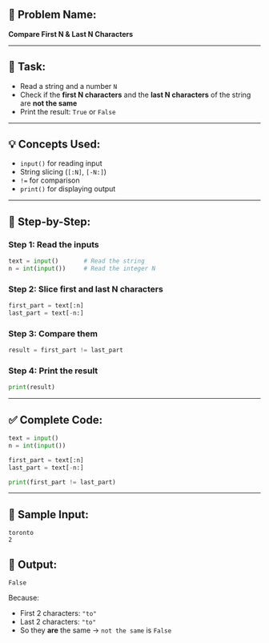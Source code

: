## 🧩 Problem Name:

**Compare First N & Last N Characters**

---

## 📝 Task:

- Read a string and a number `N`
- Check if the **first N characters** and the **last N characters** of the string are **not the same**
- Print the result: `True` or `False`

---

## 💡 Concepts Used:

- `input()` for reading input
- String slicing (`[:N]`, `[-N:]`)
- `!=` for comparison
- `print()` for displaying output

---

## 🧠 Step-by-Step:

### Step 1: Read the inputs

```python
text = input()       # Read the string
n = int(input())     # Read the integer N
```

### Step 2: Slice first and last N characters

```python
first_part = text[:n]
last_part = text[-n:]
```

### Step 3: Compare them

```python
result = first_part != last_part
```

### Step 4: Print the result

```python
print(result)
```

---

## ✅ Complete Code:

```python
text = input()
n = int(input())

first_part = text[:n]
last_part = text[-n:]

print(first_part != last_part)
```

---

## 🧪 Sample Input:

```
toronto
2
```

## 🎯 Output:

```
False
```

Because:

- First 2 characters: `"to"`
- Last 2 characters: `"to"`
- So they **are** the same → `not the same` is `False`
